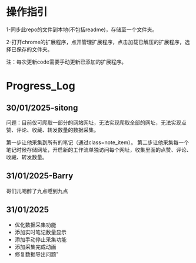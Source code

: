 
# 操作指引

1-同步此repo的文件到本地(不包括readme)，存储至一个文件夹。

2-打开chrome的扩展程序，点开管理扩展程序，点击加载已解压的扩展程序，选择已保存的文件夹。

注：每次更新code需要手动更新已添加的扩展程序。

# Progress_Log
## 30/01/2025-sitong

问题：目前仅可爬取一部分的网站网址，无法实现爬取全部的网址，无法实现点赞、评论、收藏、转发数量的数据采集。

第一步让他采集到所有的笔记（通过class=note_item）。
第二步让他采集每一个笔记时候存储网址，开启新的工作流单独访问每个网址，收集里面的点赞、评论、收藏、转发数量。

## 31/01/2025-Barry
哥们儿喝醉了九点睡到九点

## 31/01/2025
- 优化数据采集功能
- 添加实时笔记数量显示
- 添加手动停止采集功能
- 添加采集完成动画
- 修复数据导出问题"


